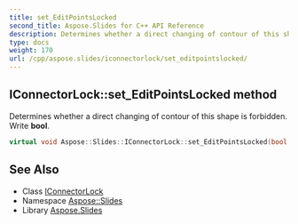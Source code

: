 ```yaml
---
title: set_EditPointsLocked
second_title: Aspose.Slides for C++ API Reference
description: Determines whether a direct changing of contour of this shape is forbidden. Write bool.
type: docs
weight: 170
url: /cpp/aspose.slides/iconnectorlock/set_editpointslocked/
---
```

## IConnectorLock::set_EditPointsLocked method


Determines whether a direct changing of contour of this shape is forbidden. Write **bool**.

```cpp
virtual void Aspose::Slides::IConnectorLock::set_EditPointsLocked(bool value)=0
```

## See Also

* Class [IConnectorLock](../)
* Namespace [Aspose::Slides](../../)
* Library [Aspose.Slides](../../../)
